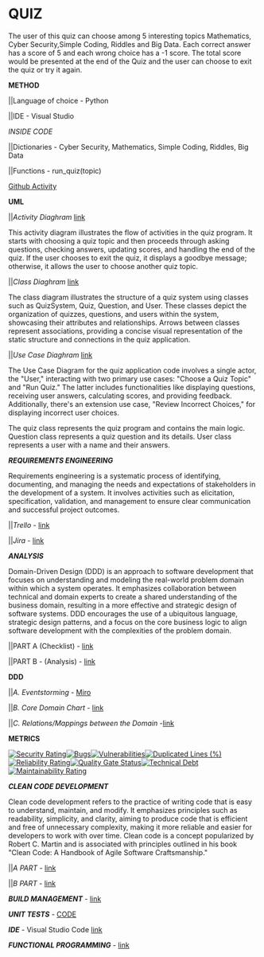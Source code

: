 # QUIZ
The user of this quiz can choose among 5 interesting topics Mathematics, Cyber Security,Simple Coding, Riddles and Big Data. Each correct answer has a score of 5 and each wrong choice has a -1 score. The total score would be presented at the end of the Quiz and the user can choose to exit the quiz or try it again.

**METHOD**

||Language of choice - Python

||IDE - Visual Studio

*INSIDE CODE*

||Dictionaries - Cyber Security, Mathematics, Simple Coding, Riddles, Big Data

||Functions - run_quiz(topic)

[Github Activity](https://github.com/CirilSM/Quiz_py/activity)

****UML****

||*Activity Diaghram* [link](https://github.com/CirilSM/Quiz_py/blob/main/Activity%20Diaghram%20(Updated).png)

This activity diagram illustrates the flow of activities in the quiz program. It starts with choosing a quiz topic and then proceeds through asking questions, checking answers, updating scores, and handling the end of the quiz. If the user chooses to exit the quiz, it displays a goodbye message; otherwise, it allows the user to choose another quiz topic.

||*Class Diaghram* [link](https://github.com/CirilSM/Quiz_py/blob/main/Class%20Diaghram(updated).png)

The class diagram illustrates the structure of a quiz system using classes such as QuizSystem, Quiz, Question, and User. These classes depict the organization of quizzes, questions, and users within the system, showcasing their attributes and relationships. Arrows between classes represent associations, providing a concise visual representation of the static structure and connections in the quiz application.

||*Use Case Diaghram* [link](https://github.com/CirilSM/Quiz_py/blob/main/Untitled%20Use%20Case.png)

The Use Case Diagram for the quiz application code involves a single actor, the "User," interacting with two primary use cases: "Choose a Quiz Topic" and "Run Quiz." The latter includes functionalities like displaying questions, receiving user answers, calculating scores, and providing feedback. Additionally, there's an extension use case, "Review Incorrect Choices," for displaying incorrect user choices.

The quiz class represents the quiz program and contains the main logic.
Question class represents a quiz question and its details.
User class represents a user with a name and their answers.



***REQUIREMENTS ENGINEERING***

Requirements engineering is a systematic process of identifying, documenting, and managing the needs and expectations of stakeholders in the development of a system. It involves activities such as elicitation, specification, validation, and management to ensure clear communication and successful project outcomes.


||*Trello* - [link](https://trello.com/invite/b/Bgu6AhXb/ATTI98901215374970c6e9f727dc23b4e33cB031ADDA/quiz)

||*Jira* - [link](https://ciril2992000.atlassian.net/jira/software/projects/QUIZ/boards/3)


***ANALYSIS***

Domain-Driven Design (DDD) is an approach to software development that focuses on understanding and modeling the real-world problem domain within which a system operates. It emphasizes collaboration between technical and domain experts to create a shared understanding of the business domain, resulting in a more effective and strategic design of software systems. DDD encourages the use of a ubiquitous language, strategic design patterns, and a focus on the core business logic to align software development with the complexities of the problem domain.

||PART A (Checklist) - [link](https://github.com/CirilSM/Quiz_py/blob/main/PART%20A.pdf)

||PART B - (Analysis) - [link](https://github.com/CirilSM/Quiz_py/blob/main/PART%20A.pdf)


****DDD****

||*A. Eventstorming* - [Miro](https://miro.com/app/board/uXjVN4fbazU=/?share_link_id=146440318679)

||*B. Core Domain Chart* - [link](https://github.com/CirilSM/Quiz_py/blob/main/CORE%20DOMAIN%20CHART.png)

||*C. Relations/Mappings between the Domain* -[link](https://github.com/CirilSM/Quiz_py/blob/main/Domain%20Relation%20Chart.png)


****METRICS****

[![Security Rating](https://sonarcloud.io/api/project_badges/measure?project=CirilSM_Quiz_py&metric=security_rating)](https://sonarcloud.io/summary/new_code?id=CirilSM_Quiz_py)[![Bugs](https://sonarcloud.io/api/project_badges/measure?project=CirilSM_Quiz_py&metric=bugs)](https://sonarcloud.io/summary/new_code?id=CirilSM_Quiz_py)[![Vulnerabilities](https://sonarcloud.io/api/project_badges/measure?project=CirilSM_Quiz_py&metric=vulnerabilities)](https://sonarcloud.io/summary/new_code?id=CirilSM_Quiz_py)[![Duplicated Lines (%)](https://sonarcloud.io/api/project_badges/measure?project=CirilSM_Quiz_py&metric=duplicated_lines_density)](https://sonarcloud.io/summary/new_code?id=CirilSM_Quiz_py)[![Reliability Rating](https://sonarcloud.io/api/project_badges/measure?project=CirilSM_Quiz_py&metric=reliability_rating)](https://sonarcloud.io/summary/new_code?id=CirilSM_Quiz_py)[![Quality Gate Status](https://sonarcloud.io/api/project_badges/measure?project=CirilSM_Quiz_py&metric=alert_status)](https://sonarcloud.io/summary/new_code?id=CirilSM_Quiz_py)[![Technical Debt](https://sonarcloud.io/api/project_badges/measure?project=CirilSM_Quiz_py&metric=sqale_index)](https://sonarcloud.io/summary/new_code?id=CirilSM_Quiz_py)[![Maintainability Rating](https://sonarcloud.io/api/project_badges/measure?project=CirilSM_Quiz_py&metric=sqale_rating)](https://sonarcloud.io/summary/new_code?id=CirilSM_Quiz_py)


***CLEAN CODE DEVELOPMENT***


Clean code development refers to the practice of writing code that is easy to understand, maintain, and modify. It emphasizes principles such as readability, simplicity, and clarity, aiming to produce code that is efficient and free of unnecessary complexity, making it more reliable and easier for developers to work with over time. Clean code is a concept popularized by Robert C. Martin and is associated with principles outlined in his book "Clean Code: A Handbook of Agile Software Craftsmanship."

||*A PART* - [link](https://github.com/CirilSM/Quiz_py/blob/main/CLEAN%20CODE%20DEVELOPMENT.pdf)

||*B PART* - [link](https://github.com/CirilSM/Quiz_py/blob/main/CHEAT%20SHEET.pdf)



***BUILD MANAGEMENT*** - [link](https://github.com/CirilSM/Quiz_py/blob/main/.github/workflows/main.yml)


***UNIT TESTS*** - [CODE](https://github.com/CirilSM/Quiz_py/blob/main/QUIZ_test.py)


***IDE*** - Visual Studio Code [link](https://github.com/CirilSM/Quiz_py/blob/main/IDE.pdf)


***FUNCTIONAL PROGRAMMING*** - [link](https://github.com/CirilSM/Quiz_py/blob/main/FUNCTIONAL%20PROGRAMMING.pdf)




